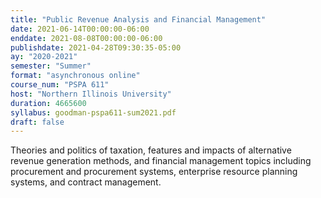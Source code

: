 ```yaml
---
title: "Public Revenue Analysis and Financial Management"
date: 2021-06-14T00:00:00-06:00
enddate: 2021-08-08T00:00:00-06:00
publishdate: 2021-04-28T09:30:35-05:00
ay: "2020-2021"
semester: "Summer"
format: "asynchronous online"
course_num: "PSPA 611"
host: "Northern Illinois University"
duration: 4665600
syllabus: goodman-pspa611-sum2021.pdf
draft: false
---
```


Theories and politics of taxation, features and impacts of alternative revenue generation methods, and financial management topics including procurement and procurement systems, enterprise resource planning systems, and contract management.
